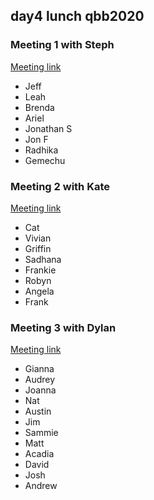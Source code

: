 ## day4 lunch qbb2020

### Meeting 1 with Steph
[Meeting link](https://jhubluejays.zoom.us/j/95594596580)

* Jeff
* Leah
* Brenda
* Ariel
* Jonathan S
* Jon F
* Radhika
* Gemechu


### Meeting 2 with Kate
[Meeting link](https://jhubluejays.zoom.us/j/98502509663)

* Cat
* Vivian
* Griffin
* Sadhana
* Frankie
* Robyn
* Angela
* Frank


### Meeting 3 with Dylan
[Meeting link](https://jhubluejays.zoom.us/j/99084326763)

* Gianna
* Audrey
* Joanna
* Nat
* Austin
* Jim
* Sammie
* Matt
* Acadia
* David
* Josh
* Andrew
